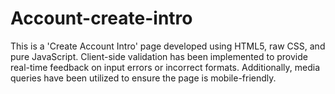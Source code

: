# Account-create-intro

This is a 'Create Account Intro' page developed using HTML5, raw CSS, and pure JavaScript. Client-side validation has been implemented to provide real-time feedback on input errors or incorrect formats. Additionally, media queries have been utilized to ensure the page is mobile-friendly.